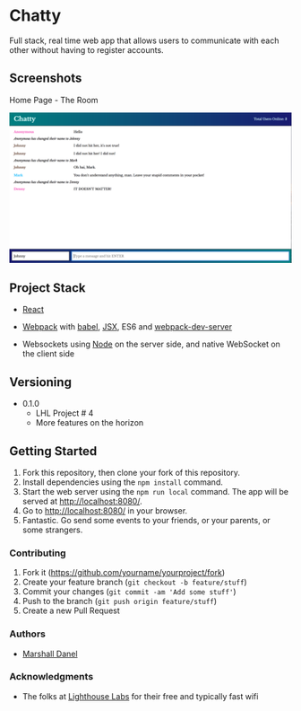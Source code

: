 # Chatty

Full stack, real time web app that allows users to communicate with each other without having to register accounts.

## Screenshots

Home Page - The Room

![Home](https://github.com/marshalldanel/chatty/blob/master/client/docs/homepg.png?raw=true)

## Project Stack

- [React](https://facebook.github.io/react/)

- [Webpack](https://webpack.github.io/) with [babel](https://github.com/babel/babel-loader), [JSX](https://facebook.github.io/react/docs/jsx-in-depth.html), ES6 and [webpack-dev-server](https://github.com/webpack/webpack-dev-server)

- Websockets using [Node](https://www.npmjs.com/package/websocket) on the server side, and native WebSocket on the client side

## Versioning

* 0.1.0
    * LHL Project # 4
    * More features on the horizon

## Getting Started

1. Fork this repository, then clone your fork of this repository.
2. Install dependencies using the `npm install` command.
3. Start the web server using the `npm run local` command. The app will be served at <http://localhost:8080/>.
4. Go to <http://localhost:8080/> in your browser.
5. Fantastic. Go send some events to your friends, or your parents, or some strangers.

### Contributing

1. Fork it (<https://github.com/yourname/yourproject/fork>)
2. Create your feature branch (`git checkout -b feature/stuff`)
3. Commit your changes (`git commit -am 'Add some stuff'`)
4. Push to the branch (`git push origin feature/stuff`)
5. Create a new Pull Request

### Authors

- [Marshall Danel](https://github.com/marshalldanel/)

### Acknowledgments

- The folks at [Lighthouse Labs](https://www.lighthouselabs.ca/) for their free and typically fast wifi